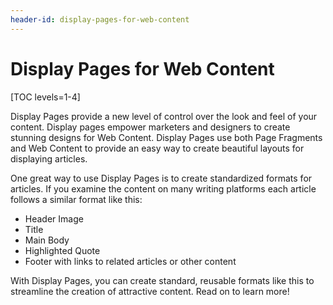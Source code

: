 ```yaml
---
header-id: display-pages-for-web-content
---
```


# Display Pages for Web Content

[TOC levels=1-4]

Display Pages provide a new level of control over the look and feel of your
content. Display pages empower marketers and designers to create stunning
designs for Web Content. Display Pages use both Page Fragments and Web Content
to provide an easy way to create beautiful layouts for displaying articles.

One great way to use Display Pages is to create standardized formats for 
articles. If you examine the content on many writing platforms each article
follows a similar format like this:

-  Header Image
-  Title
-  Main Body
-  Highlighted Quote
-  Footer with links to related articles or other content

With Display Pages, you can create standard, reusable formats like this to 
streamline the creation of attractive content. Read on to learn more!
